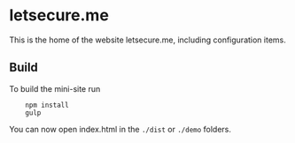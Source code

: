 letsecure.me
=============

This is the home of the website letsecure.me, including configuration items.

## Build

To build the mini-site run

        npm install
        gulp

You can now open index.html in the `./dist` or `./demo` folders.
